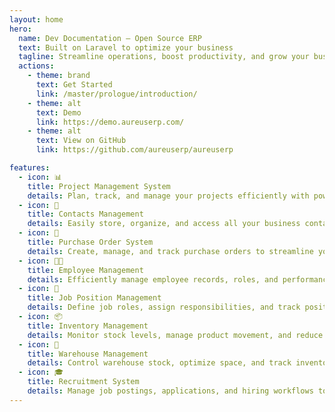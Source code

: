 ```yaml
---
layout: home
hero:
  name: Dev Documentation – Open Source ERP
  text: Built on Laravel to optimize your business
  tagline: Streamline operations, boost productivity, and grow your business
  actions:
    - theme: brand
      text: Get Started
      link: /master/prologue/introduction/
    - theme: alt
      text: Demo
      link: https://demo.aureuserp.com/
    - theme: alt
      text: View on GitHub
      link: https://github.com/aureuserp/aureuserp

features:
  - icon: 📊
    title: Project Management System
    details: Plan, track, and manage your projects efficiently with powerful collaboration tools.
  - icon: 👥
    title: Contacts Management
    details: Easily store, organize, and access all your business contacts in one place.
  - icon: 🛒
    title: Purchase Order System
    details: Create, manage, and track purchase orders to streamline your procurement process.
  - icon: 👨‍💼
    title: Employee Management
    details: Efficiently manage employee records, roles, and performance from a central dashboard.
  - icon: 💼
    title: Job Position Management
    details: Define job roles, assign responsibilities, and track position availability with ease.
  - icon: 📦
    title: Inventory Management
    details: Monitor stock levels, manage product movement, and reduce inventory errors.
  - icon: 🏢
    title: Warehouse Management
    details: Control warehouse stock, optimize space, and track inventory in real time.
  - icon: 🎓
    title: Recruitment System
    details: Manage job postings, applications, and hiring workflows to find the right candidates.
---
```


<script setup>
import Solutions from '@theme/components/Solutions.vue';
</script>

<Solutions />
